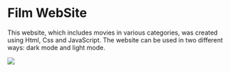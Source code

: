 <h1>Film WebSite</h1>
This website, which includes movies in various categories, was created using Html, Css and JavaScript. 
The website can be used in two different ways: dark mode and light mode.
</br>

![](film.gif)